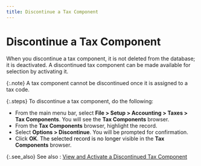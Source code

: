 ```yaml
---
title: Discontinue a Tax Component
---
```


# Discontinue a Tax Component


When you discontinue a tax component, it is not deleted from the database;  it is deactivated. A discontinued tax component can be made available  for selection by activating it.


{:.note}
A tax component cannot be discontinued once it is assigned to a tax  code.


{:.steps}
To discontinue a tax component, do the following:

- From the main  menu bar, select **File &gt; Setup &gt; 
 Accounting &gt; Taxes &gt; Tax Components**. You will see the **Tax Components** browser.
- From the **Tax Components** browser, highlight the  record.
- Select **Options &gt; Discontinue**. You will be  prompted for confirmation.
- Click **OK**. <font style="color: #000000;" color="#000000">The selected 
 record is no longer </font>visible in the **Tax 
 Components** browser.



{:.see_also}
See also
: [View  and Activate a Discontinued Tax Component]({{site.sc_baseurl}}/options/sales-tax/set-up-tax-codes-and-components/tax-component/view_and_activate_a_discontinued_tax_component.html)
